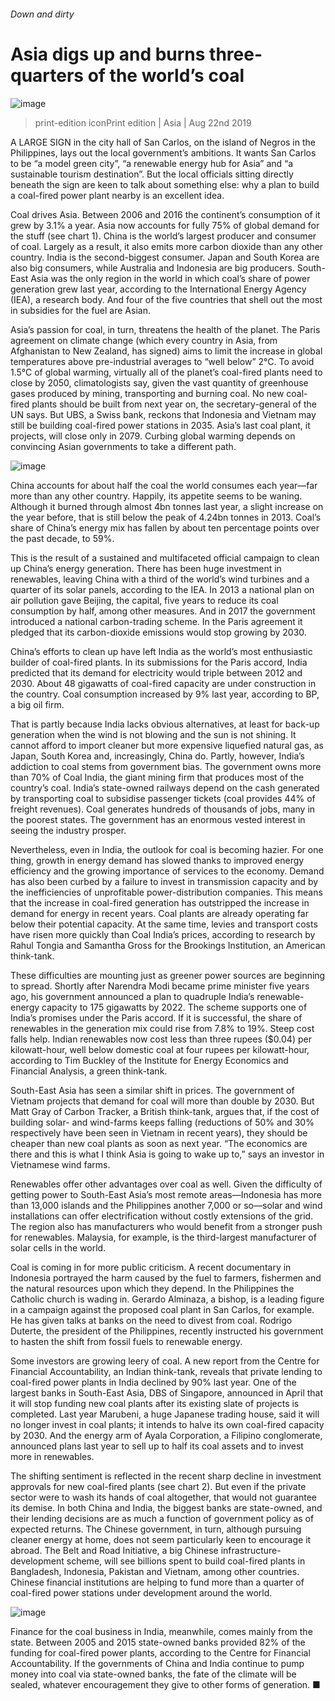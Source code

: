 ###### Down and dirty
# Asia digs up and burns three-quarters of the world’s coal 
![image](images/20190824_ASP001.jpg) 
> print-edition iconPrint edition | Asia | Aug 22nd 2019 
A LARGE SIGN in the city hall of San Carlos, on the island of Negros in the Philippines, lays out the local government’s ambitions. It wants San Carlos to be “a model green city”, “a renewable energy hub for Asia” and “a sustainable tourism destination”. But the local officials sitting directly beneath the sign are keen to talk about something else: why a plan to build a coal-fired power plant nearby is an excellent idea. 
Coal drives Asia. Between 2006 and 2016 the continent’s consumption of it grew by 3.1% a year. Asia now accounts for fully 75% of global demand for the stuff (see chart 1). China is the world’s largest producer and consumer of coal. Largely as a result, it also emits more carbon dioxide than any other country. India is the second-biggest consumer. Japan and South Korea are also big consumers, while Australia and Indonesia are big producers. South-East Asia was the only region in the world in which coal’s share of power generation grew last year, according to the International Energy Agency (IEA), a research body. And four of the five countries that shell out the most in subsidies for the fuel are Asian. 
Asia’s passion for coal, in turn, threatens the health of the planet. The Paris agreement on climate change (which every country in Asia, from Afghanistan to New Zealand, has signed) aims to limit the increase in global temperatures above pre-industrial averages to “well below” 2°C. To avoid 1.5°C of global warming, virtually all of the planet’s coal-fired plants need to close by 2050, climatologists say, given the vast quantity of greenhouse gases produced by mining, transporting and burning coal. No new coal-fired plants should be built from next year on, the secretary-general of the UN says. But UBS, a Swiss bank, reckons that Indonesia and Vietnam may still be building coal-fired power stations in 2035. Asia’s last coal plant, it projects, will close only in 2079. Curbing global warming depends on convincing Asian governments to take a different path. 
![image](images/20190824_ASC500.png) 
China accounts for about half the coal the world consumes each year—far more than any other country. Happily, its appetite seems to be waning. Although it burned through almost 4bn tonnes last year, a slight increase on the year before, that is still below the peak of 4.24bn tonnes in 2013. Coal’s share of China’s energy mix has fallen by about ten percentage points over the past decade, to 59%. 
This is the result of a sustained and multifaceted official campaign to clean up China’s energy generation. There has been huge investment in renewables, leaving China with a third of the world’s wind turbines and a quarter of its solar panels, according to the IEA. In 2013 a national plan on air pollution gave Beijing, the capital, five years to reduce its coal consumption by half, among other measures. And in 2017 the government introduced a national carbon-trading scheme. In the Paris agreement it pledged that its carbon-dioxide emissions would stop growing by 2030. 
China’s efforts to clean up have left India as the world’s most enthusiastic builder of coal-fired plants. In its submissions for the Paris accord, India predicted that its demand for electricity would triple between 2012 and 2030. About 48 gigawatts of coal-fired capacity are under construction in the country. Coal consumption increased by 9% last year, according to BP, a big oil firm. 
That is partly because India lacks obvious alternatives, at least for back-up generation when the wind is not blowing and the sun is not shining. It cannot afford to import cleaner but more expensive liquefied natural gas, as Japan, South Korea and, increasingly, China do. Partly, however, India’s addiction to coal stems from government bias. The government owns more than 70% of Coal India, the giant mining firm that produces most of the country’s coal. India’s state-owned railways depend on the cash generated by transporting coal to subsidise passenger tickets (coal provides 44% of freight revenues). Coal generates hundreds of thousands of jobs, many in the poorest states. The government has an enormous vested interest in seeing the industry prosper. 
Nevertheless, even in India, the outlook for coal is becoming hazier. For one thing, growth in energy demand has slowed thanks to improved energy efficiency and the growing importance of services to the economy. Demand has also been curbed by a failure to invest in transmission capacity and by the inefficiencies of unprofitable power-distribution companies. This means that the increase in coal-fired generation has outstripped the increase in demand for energy in recent years. Coal plants are already operating far below their potential capacity. At the same time, levies and transport costs have risen more quickly than Coal India’s prices, according to research by Rahul Tongia and Samantha Gross for the Brookings Institution, an American think-tank. 
These difficulties are mounting just as greener power sources are beginning to spread. Shortly after Narendra Modi became prime minister five years ago, his government announced a plan to quadruple India’s renewable-energy capacity to 175 gigawatts by 2022. The scheme supports one of India’s promises under the Paris accord. If it is successful, the share of renewables in the generation mix could rise from 7.8% to 19%. Steep cost falls help. Indian renewables now cost less than three rupees ($0.04) per kilowatt-hour, well below domestic coal at four rupees per kilowatt-hour, according to Tim Buckley of the Institute for Energy Economics and Financial Analysis, a green think-tank. 
South-East Asia has seen a similar shift in prices. The government of Vietnam projects that demand for coal will more than double by 2030. But Matt Gray of Carbon Tracker, a British think-tank, argues that, if the cost of building solar- and wind-farms keeps falling (reductions of 50% and 30% respectively have been seen in Vietnam in recent years), they should be cheaper than new coal plants as soon as next year. “The economics are there and this is what I think Asia is going to wake up to,” says an investor in Vietnamese wind farms. 
Renewables offer other advantages over coal as well. Given the difficulty of getting power to South-East Asia’s most remote areas—Indonesia has more than 13,000 islands and the Philippines another 7,000 or so—solar and wind installations can offer electrification without costly extensions of the grid. The region also has manufacturers who would benefit from a stronger push for renewables. Malaysia, for example, is the third-largest manufacturer of solar cells in the world. 
Coal is coming in for more public criticism. A recent documentary in Indonesia portrayed the harm caused by the fuel to farmers, fishermen and the natural resources upon which they depend. In the Philippines the Catholic church is wading in. Gerardo Alminaza, a bishop, is a leading figure in a campaign against the proposed coal plant in San Carlos, for example. He has given talks at banks on the need to divest from coal. Rodrigo Duterte, the president of the Philippines, recently instructed his government to hasten the shift from fossil fuels to renewable energy. 
Some investors are growing leery of coal. A new report from the Centre for Financial Accountability, an Indian think-tank, reveals that private lending to coal-fired power plants in India declined by 90% last year. One of the largest banks in South-East Asia, DBS of Singapore, announced in April that it will stop funding new coal plants after its existing slate of projects is completed. Last year Marubeni, a huge Japanese trading house, said it will no longer invest in coal plants; it intends to halve its own coal-fired capacity by 2030. And the energy arm of Ayala Corporation, a Filipino conglomerate, announced plans last year to sell up to half its coal assets and to invest more in renewables. 
The shifting sentiment is reflected in the recent sharp decline in investment approvals for new coal-fired plants (see chart 2). But even if the private sector were to wash its hands of coal altogether, that would not guarantee its demise. In both China and India, the biggest banks are state-owned, and their lending decisions are as much a function of government policy as of expected returns. The Chinese government, in turn, although pursuing cleaner energy at home, does not seem particularly keen to encourage it abroad. The Belt and Road Initiative, a big Chinese infrastructure-development scheme, will see billions spent to build coal-fired plants in Bangladesh, Indonesia, Pakistan and Vietnam, among other countries. Chinese financial institutions are helping to fund more than a quarter of coal-fired power stations under development around the world. 
![image](images/20190824_ASC502.png) 
Finance for the coal business in India, meanwhile, comes mainly from the state. Between 2005 and 2015 state-owned banks provided 82% of the funding for coal-fired power plants, according to the Centre for Financial Accountability. If the governments of China and India continue to pump money into coal via state-owned banks, the fate of the climate will be sealed, whatever encouragement they give to other forms of generation. ■ 
